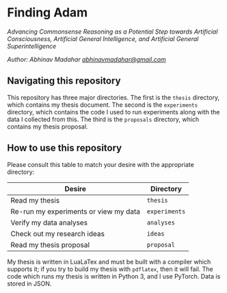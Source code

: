 # Finding Adam

_Advancing Commonsense Reasoning as a Potential Step towards Artificial Consciousness, Artificial General Intelligence, and Artificial General Superintelligence_

_Author: Abhinav Madahar <abhinavmadahar@gmail.com>_

## Navigating this repository

This repository has three major directories.
The first is the `thesis` directory, which contains my thesis document.
The second is the `experiments` directory, which contains the code I used to run experiments along with the data I collected from this.
The third is the `proposals` directory, which contains my thesis proposal.

## How to use this repository

Please consult this table to match your desire with the appropriate directory:

| Desire                                | Directory     |
|---------------------------------------|---------------|
| Read my thesis                        | `thesis`      |
| Re-run my experiments or view my data | `experiments` |
| Verify my data analyses               | `analyses`    |
| Check out my research ideas           | `ideas`       |
| Read my thesis proposal               | `proposal`    |

My thesis is written in LuaLaTex and must be built with a compiler which supports it; if you try to build my thesis with `pdflatex`, then it will fail.
The code which runs my thesis is written in Python 3, and I use PyTorch.
Data is stored in JSON.
